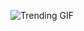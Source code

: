 
<!-- GIF_SECTION -->
![Trending GIF](https://media3.giphy.com/media/v1.Y2lkPThiYjIxNzcyNWs0ZjZuam42b2puY3V1MGN1dm9rMWFtcXZwMHQ4YmY5OGFpYTUwcyZlcD12MV9naWZzX3NlYXJjaCZjdD1n/3oEjHSNWEQN0DbSULu/giphy.gif)
<!-- END_GIF_SECTION -->
